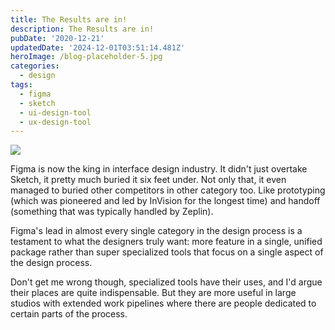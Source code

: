 ```yaml
---
title: The Results are in!
description: The Results are in!
pubDate: '2020-12-21'
updatedDate: '2024-12-01T03:51:14.481Z'
heroImage: /blog-placeholder-5.jpg
categories:
  - design
tags:
  - figma
  - sketch
  - ui-design-tool
  - ux-design-tool
---
```


![](/blog-placeholder-5.jpg)

Figma is now the king in interface design industry. It didn't just overtake Sketch, it pretty much buried it six feet under. Not only that, it even managed to buried other competitors in other category too. Like prototyping (which was pioneered and led by InVision for the longest time) and handoff (something that was typically handled by Zeplin).

Figma's lead in almost every single category in the design process is a testament to what the designers truly want: more feature in a single, unified package rather than super specialized tools that focus on a single aspect of the design process.

Don't get me wrong though, specialized tools have their uses, and I'd argue their places are quite indispensable. But they are more useful in large studios with extended work pipelines where there are people dedicated to certain parts of the process.
